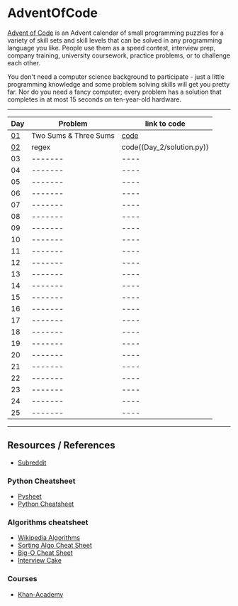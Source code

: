 # AdventOfCode

[Advent of Code](https://adventofcode.com) is an Advent calendar of small programming puzzles for a variety of skill sets and skill levels that can be solved in any programming language you like. People use them as a speed contest, interview prep, company training, university coursework, practice problems, or to challenge each other.

You don't need a computer science background to participate - just a little programming knowledge and some problem solving skills will get you pretty far. Nor do you need a fancy computer; every problem has a solution that completes in at most 15 seconds on ten-year-old hardware.

---

Day | Problem | link to code 
--- | ------- | ----
[01](Day_1) | Two Sums & Three Sums | [code](Day_1/solution.py) 
[02](Day_2) | regex | code((Day_2/solution.py))
03 | ------- | ----
04 | ------- | ----
05 | ------- | ----
06 | ------- | ----
07 | ------- | ----
08 | ------- | ----
09 | ------- | ----
10 | ------- | ----
11 | ------- | ----
12 | ------- | ----
13 | ------- | ----
14 | ------- | ----
15 | ------- | ----
16 | ------- | ----
17 | ------- | ----
18 | ------- | ----
19 | ------- | ----
20 | ------- | ----
21 | ------- | ----
22 | ------- | ----
23 | ------- | ----
24 | ------- | ----
25 | ------- | ----

---

## Resources / References

* [Subreddit](https://www.reddit.com/r/adventofcode/)

### Python Cheatsheet
* [Pysheet](https://www.pythonsheets.com)
* [Python Cheatsheet](https://www.pythoncheatsheet.org)

### Algorithms cheatsheet
* [Wikipedia Algorithms](https://en.wikipedia.org/wiki/List_of_algorithms)
* [Sorting Algo Cheat Sheet](https://www.interviewcake.com/sorting-algorithm-cheat-sheet)
* [Big-O Cheat Sheet](https://www.bigocheatsheet.com)
* [Interview Cake](https://www.interviewcake.com)

### Courses
* [Khan-Academy](https://www.khanacademy.org/computing/computer-science/algorithms)